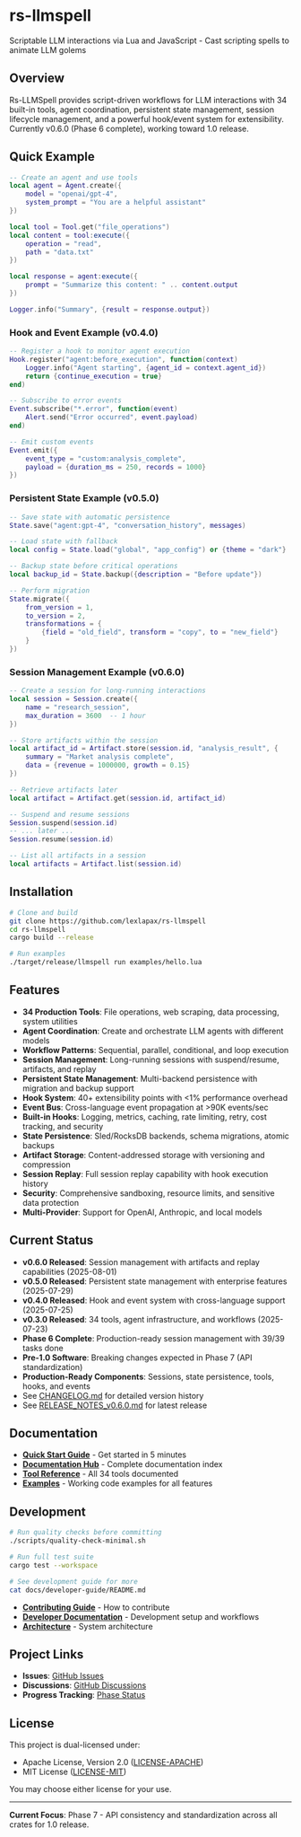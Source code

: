 # rs-llmspell

Scriptable LLM interactions via Lua and JavaScript - Cast scripting spells to animate LLM golems

## Overview

Rs-LLMSpell provides script-driven workflows for LLM interactions with 34 built-in tools, agent coordination, persistent state management, session lifecycle management, and a powerful hook/event system for extensibility. Currently v0.6.0 (Phase 6 complete), working toward 1.0 release.

## Quick Example

```lua
-- Create an agent and use tools
local agent = Agent.create({
    model = "openai/gpt-4",
    system_prompt = "You are a helpful assistant"
})

local tool = Tool.get("file_operations")
local content = tool:execute({
    operation = "read",
    path = "data.txt"
})

local response = agent:execute({
    prompt = "Summarize this content: " .. content.output
})

Logger.info("Summary", {result = response.output})
```

### Hook and Event Example (v0.4.0)

```lua
-- Register a hook to monitor agent execution
Hook.register("agent:before_execution", function(context)
    Logger.info("Agent starting", {agent_id = context.agent_id})
    return {continue_execution = true}
end)

-- Subscribe to error events
Event.subscribe("*.error", function(event)
    Alert.send("Error occurred", event.payload)
end)

-- Emit custom events
Event.emit({
    event_type = "custom:analysis_complete",
    payload = {duration_ms = 250, records = 1000}
})
```

### Persistent State Example (v0.5.0)

```lua
-- Save state with automatic persistence
State.save("agent:gpt-4", "conversation_history", messages)

-- Load state with fallback
local config = State.load("global", "app_config") or {theme = "dark"}

-- Backup state before critical operations
local backup_id = State.backup({description = "Before update"})

-- Perform migration
State.migrate({
    from_version = 1,
    to_version = 2,
    transformations = {
        {field = "old_field", transform = "copy", to = "new_field"}
    }
})
```

### Session Management Example (v0.6.0)

```lua
-- Create a session for long-running interactions
local session = Session.create({
    name = "research_session",
    max_duration = 3600  -- 1 hour
})

-- Store artifacts within the session
local artifact_id = Artifact.store(session.id, "analysis_result", {
    summary = "Market analysis complete",
    data = {revenue = 1000000, growth = 0.15}
})

-- Retrieve artifacts later
local artifact = Artifact.get(session.id, artifact_id)

-- Suspend and resume sessions
Session.suspend(session.id)
-- ... later ...
Session.resume(session.id)

-- List all artifacts in a session
local artifacts = Artifact.list(session.id)
```

## Installation

```bash
# Clone and build
git clone https://github.com/lexlapax/rs-llmspell
cd rs-llmspell
cargo build --release

# Run examples
./target/release/llmspell run examples/hello.lua
```

## Features

- **34 Production Tools**: File operations, web scraping, data processing, system utilities
- **Agent Coordination**: Create and orchestrate LLM agents with different models
- **Workflow Patterns**: Sequential, parallel, conditional, and loop execution
- **Session Management**: Long-running sessions with suspend/resume, artifacts, and replay
- **Persistent State Management**: Multi-backend persistence with migration and backup support
- **Hook System**: 40+ extensibility points with <1% performance overhead
- **Event Bus**: Cross-language event propagation at >90K events/sec
- **Built-in Hooks**: Logging, metrics, caching, rate limiting, retry, cost tracking, and security
- **State Persistence**: Sled/RocksDB backends, schema migrations, atomic backups
- **Artifact Storage**: Content-addressed storage with versioning and compression
- **Session Replay**: Full session replay capability with hook execution history
- **Security**: Comprehensive sandboxing, resource limits, and sensitive data protection
- **Multi-Provider**: Support for OpenAI, Anthropic, and local models

## Current Status

- **v0.6.0 Released**: Session management with artifacts and replay capabilities (2025-08-01)
- **v0.5.0 Released**: Persistent state management with enterprise features (2025-07-29)
- **v0.4.0 Released**: Hook and event system with cross-language support (2025-07-25)
- **v0.3.0 Released**: 34 tools, agent infrastructure, and workflows (2025-07-23)
- **Phase 6 Complete**: Production-ready session management with 39/39 tasks done
- **Pre-1.0 Software**: Breaking changes expected in Phase 7 (API standardization)
- **Production-Ready Components**: Sessions, state persistence, tools, hooks, and events
- See [CHANGELOG.md](CHANGELOG.md) for detailed version history
- See [RELEASE_NOTES_v0.6.0.md](RELEASE_NOTES_v0.6.0.md) for latest release

## Documentation

- **[Quick Start Guide](docs/user-guide/getting-started.md)** - Get started in 5 minutes
- **[Documentation Hub](docs/README.md)** - Complete documentation index
- **[Tool Reference](docs/user-guide/tool-reference.md)** - All 34 tools documented
- **[Examples](examples/)** - Working code examples for all features

## Development

```bash
# Run quality checks before committing
./scripts/quality-check-minimal.sh

# Run full test suite
cargo test --workspace

# See development guide for more
cat docs/developer-guide/README.md
```

- **[Contributing Guide](CONTRIBUTING.md)** - How to contribute
- **[Developer Documentation](docs/developer-guide/)** - Development setup and workflows
- **[Architecture](docs/technical/master-architecture-vision.md)** - System architecture

## Project Links

- **Issues**: [GitHub Issues](https://github.com/lexlapax/rs-llmspell/issues)
- **Discussions**: [GitHub Discussions](https://github.com/lexlapax/rs-llmspell/discussions)
- **Progress Tracking**: [Phase Status](docs/in-progress/)

## License

This project is dual-licensed under:

- Apache License, Version 2.0 ([LICENSE-APACHE](LICENSE-APACHE))
- MIT License ([LICENSE-MIT](LICENSE-MIT))

You may choose either license for your use.

---

**Current Focus**: Phase 7 - API consistency and standardization across all crates for 1.0 release.